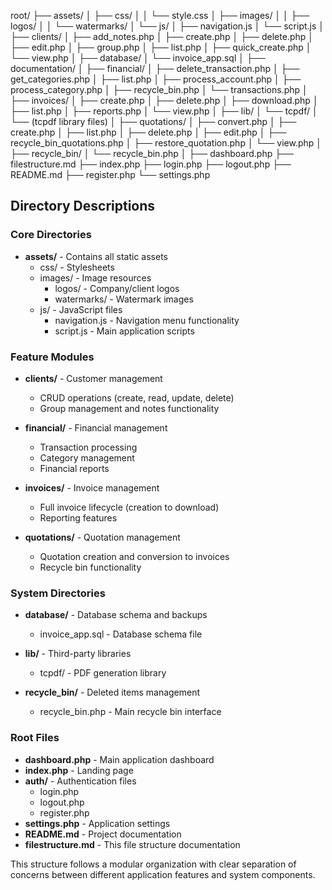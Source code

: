 root/
├── assets/
│ ├── css/
│ │ └── style.css
│ ├── images/
│ │ ├── logos/
│ │ └── watermarks/
│ └── js/
│ ├── navigation.js
│ └── script.js
│
├── clients/
│ ├── add_notes.php
│ ├── create.php
│ ├── delete.php
│ ├── edit.php
│ ├── group.php
│ ├── list.php
│ ├── quick_create.php
│ └── view.php
│
├── database/
│ └── invoice_app.sql
│
├── documentation/
│
├── financial/
│ ├── delete_transaction.php
│ ├── get_categories.php
│ ├── list.php
│ ├── process_account.php
│ ├── process_category.php
│ ├── recycle_bin.php
│ └── transactions.php
│
├── invoices/
│ ├── create.php
│ ├── delete.php
│ ├── download.php
│ ├── list.php
│ ├── reports.php
│ └── view.php
│
├── lib/
│ └── tcpdf/
│ └── (tcpdf library files)
│
├── quotations/
│ ├── convert.php
│ ├── create.php
│ ├── list.php
│ ├── delete.php
│ ├── edit.php
│ ├── recycle_bin_quotations.php
│ ├── restore_quotation.php
│ └── view.php
│
├── recycle_bin/
│ └── recycle_bin.php
│
├── dashboard.php
├── filestructure.md
├── index.php
├── login.php
├── logout.php
├── README.md
├── register.php
└── settings.php


## Directory Descriptions

### Core Directories
- **assets/** - Contains all static assets
  - css/ - Stylesheets
  - images/ - Image resources
    - logos/ - Company/client logos
    - watermarks/ - Watermark images
  - js/ - JavaScript files
    - navigation.js - Navigation menu functionality
    - script.js - Main application scripts

### Feature Modules
- **clients/** - Customer management
  - CRUD operations (create, read, update, delete)
  - Group management and notes functionality

- **financial/** - Financial management
  - Transaction processing
  - Category management
  - Financial reports

- **invoices/** - Invoice management
  - Full invoice lifecycle (creation to download)
  - Reporting features

- **quotations/** - Quotation management
  - Quotation creation and conversion to invoices
  - Recycle bin functionality

### System Directories
- **database/** - Database schema and backups
  - invoice_app.sql - Database schema file

- **lib/** - Third-party libraries
  - tcpdf/ - PDF generation library

- **recycle_bin/** - Deleted items management
  - recycle_bin.php - Main recycle bin interface

### Root Files
- **dashboard.php** - Main application dashboard
- **index.php** - Landing page
- **auth/** - Authentication files
  - login.php
  - logout.php
  - register.php
- **settings.php** - Application settings
- **README.md** - Project documentation
- **filestructure.md** - This file structure documentation

This structure follows a modular organization with clear separation of concerns between different application features and system components.